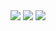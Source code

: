 <img width="{80%}" src="https://github.com/jihyean/Python/assets/80264075/40717bef-4790-4035-a297-71cc27bb7da0"/>    
<img width="{80%}" src="https://github.com/jihyean/Python/assets/80264075/04e6223e-bdae-446b-9006-3bd8bfa0330c"/>    


<img width="{80%}" src="https://github.com/jihyean/Python/assets/80264075/93a7aa48-b866-4a0a-98db-943dad91d236"/>    

